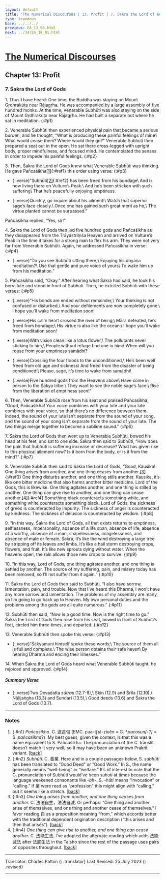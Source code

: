 ```yaml
---
layout: default
title: 'The Numerical Discourses | 13. Profit | 7. Śakra the Lord of Gods'
type: kramdown
base: ../../../
previous: EA_13_06.html
next: ../14/EA_14_01.html
---
```


# [The Numerical Discourses](../index.html)
## Chapter 13: Profit
### 7. Śakra the Lord of Gods

1\. Thus I have heard: One time, the Buddha was staying on Mount Gṛdhrakūṭa near Rājagṛha. He was accompanied by a large assembly of five hundred monks. At the time, Venerable Subhūti was also staying on the side of Mount Gṛdhrakūṭa near Rājagṛha. He had built a separate hut where he sat in meditation.
{:#p1}

2\. Venerable Subhūti then experienced physical pain that became a serious burden, and he thought, “What is producing these painful feelings of mine? What would cease them? Where would they go?” Venerable Subhūti then prepared a seat out in the open. He sat there cross-legged with upright body, proper mindfulness, and focused mind. He contemplated the senses in order to impede his painful feelings.
{:#p2}

3\. Then, Śakra the Lord of Gods knew what Venerable Subhūti was thinking. He gave Pañcaśikha[\[1\]](#n1){:#ref1} this order using verse:
{:#p3}

* {:.verse}“Subhūti[\[2\]](#n2){:#ref2} has been freed from his bondage\\
And is now living there on Vulture’s Peak.\\
And he’s been stricken with such suffering\\
That he’s peacefully enjoying emptiness.

* {:.verse}Quickly, go inquire about his ailment!\\
Watch that superior sage’s face closely.\\
Once one has gained such great merit as he,\\
The virtue planted cannot be surpassed.”

Pañcaśikha replied, “Yes, sir!”


4\. Śakra the Lord of Gods then led five hundred gods and Pañcaśikha as they disappeared from the Trāyastriṃśa Heaven and arrived on Vulture’s Peak in the time it takes for a strong man to flex his arm. They were not very far from Venerable Subhūti. Again, he addressed Pañcaśikha in verse:
{:#p4}

* {:.verse}“Do you see Subhūti sitting there,\\
Enjoying his dhyāna meditation?\\
Use that gentle and pure voice of yours\\
To wake him up from his meditation.”

5\. Pañcaśikha said, “Okay.” After hearing what Śakra had said, he took his beryl lute and stood in front of Subhūti. Then, he extolled Subhūti with these verses:
{:#p5}

* {:.verse}“His bonds are ended without remainder,\\
Your thinking is not confused or disturbed,\\
And your defilements are now completely gone:\\
I hope you’ll wake from meditation soon!

* {:.verse}His calm heart crossed the river of being;\\
Māra defeated, he’s freed from bondage;\\
His virtue is also like the ocean:\\
I hope you’ll wake from meditation soon!

* {:.verse}With vision clean like a lotus flower,\\
The pollutants never sticking to him,\\
People without refuge find one in him:\\
When will you rouse from your emptiness samādhi?

* {:.verse}Crossing the four floods to the unconditioned,\\
He’s been well freed from old age and sickness\\
And freed from the disaster of being conditioned:\\
Please, sage, it’s time to wake from samādhi!

* {:.verse}Five hundred gods from the Heavens above\\
Have come in person to the Śākya tribe.\\
They want to see the noble sage’s face:\\
Rise from the liberation of emptiness soon!”

6\. Then, Venerable Subhūti rose from his seat and praised Pañcaśikha, “Good, Pañcaśikha! Your voice combines with your lute and your lute combines with your voice, so that there’s no difference between them. Indeed, the sound of your lute isn’t separate from the sound of your song, and the sound of your song isn’t separate from the sound of your lute. The two things merge together to become a sublime sound.”
{:#p6}

7\. Śakra the Lord of Gods then went up to Venerable Subhūti, bowed his head at his feet, and sat to one side. Śakra then said to Subhūti, “How does the pain that Subhūti is suffering increase or decrease? What has given rise to this physical ailement now? Is it born from the body, or is it from the mind?”
{:#p7}

8\. Venerable Subhūti then said to Śakra the Lord of Gods, “Good, Kauśika! One thing arises from another, and one thing ceases from another.[\[3\]](#n3){:#ref3} One thing disturbs another, and one thing stills another. Kausika, it’s like one bitter medicine that also harms another bitter medicine. Lord of the Gods, this is likewise. One thing agitates another, and one thing is stilled by another. One thing can give rise to another, and one thing can cease another.[\[4\]](#n4){:#ref4} Something black counteracts something white, and something white counteracts something black. Lord of Gods, the sickness of greed is counteracted by impurity. The sickness of anger is counteracted by kindness. The sickness of delusion is counteracted by wisdom.
{:#p8}

9\. “In this way, Śakra the Lord of Gods, all that exists returns to emptiness, selflessness, impersonality, absence of a life span, absence of life, absence of a worthy, absence of a man, shapelessness, imagelessness, and absence of male or female. Śakra, it’s like the wind destroying a large tree by stripping off its leaves and limbs. It’s like a hail storm destroying crops, flowers, and fruit. It’s like new sprouts dying without water. When the heavens open, the rain allows those new crops to survive.
{:#p9}

10\. “In this way, Lord of Gods, one thing agitates another, and one thing is settled by another. The source of my suffering, pain, and misery today has been removed, so I’ll not suffer from it again.”
{:#p10}

11\. Śakra the Lord of Gods then said to Subhūti, “I also have sorrow, lamentation, pain, and trouble. Now that I’ve heard this Dharma, I won’t have any more sorrow and lamentation. The problems of my assembly are many, so I’m going to go back up to Heaven. My own personal duties and the problems among the gods are all quite numerous.”
{:#p11}

12\. Subhūti then said, “Now is a good time. Now is the right time to go.” Śakra the Lord of Gods then rose from his seat, bowed in front of Subhūti’s feet, circled him three times, and departed.
{:#p12}

13\. Venerable Subhūti then spoke this verse:
{:#p13}

* {:.verse}“Śākyamuni himself spoke these words;\\
The source of them all is full and complete.\\
The wise person obtains their safe haven\\
By hearing Dharma and ending their illnesses.”

14\. When Śakra the Lord of Gods heard what Venerable Subhūti taught, he rejoiced and approved.
{:#p14}

##### Summary Verse

* {:.verse}Two Devadatta <em>sūtra</em>s (12.7-8),\\
Skin (12.9) and Śrīla (12.10),\\
Nāḷijaṅgha (13.3) and Sundarī (13.5),\\
Good deeds (13.6) and Śakra the Lord of Gods (13.7).

---

### Notes

1. {:#n1} <em>Pañcaśikha</em>. C. 波遮旬 (EMC. pua-tʃɪă-ziuĕn = G. \*<em>pacasun[-?]</em> = S. <em>pañcaśikha</em>?). My best guess, given the context, is that this was a name equivalent to S. Pañcaśikha. The pronunciation of the C. translit. doesn’t match it very well, so it may have been an unknown Prakrit variant. [\[back\]](#ref1)
2. {:#n2} <em>Subhūti</em>. C. 善業. Here and in a couple passages below, S. <em>subhūti</em> has been translated to “Good Deed” or “Good Work.” In S., the name generally means “well-being” or “welfare.” It’s of interest to note that the G. pronunciation of Subhūti would’ve been <em>suhuti</em> at times because the language weakened consonants like <em>-bh-</em>. S. <em>-hūti</em> means “invocation” or “calling.” If 業 were read as “profession” this might align with “calling,” but it seems like a stretch. [\[back\]](#ref2)
3. {:#n3} <em>One thing arises from another, and one thing ceases from another.</em> C. 法法自生，法法自滅. Or perhaps: “One thing and another arise of themselves, and one thing and another cease of themselves.” I favor reading 自 as a preposition meaning “from,” which accords better with the traditional dependent origination description (“this arises and then that arises”). [\[back\]](#ref3)
4. {:#n4} <em>One thing can give rise to another, and one thing can cease another.</em> C. 法能生法. I’ve adopted the alternate reading which adds 法能滅法 after 法能生法 in the Taisho since the rest of the passage uses pairs of opposites throughout. [\[back\]](#ref4)

---

Translator: Charles Patton
{: .translator}
Last Revised: 25 July 2023
{: .revised}

---
